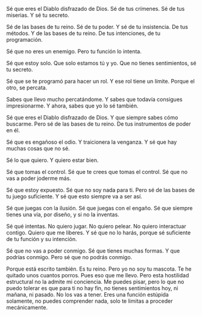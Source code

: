 Sé que eres el Diablo disfrazado de Dios. Sé de tus crímenes. Sé de tus miserias. Y sé tu secreto. 

Sé de las bases de tu reino. Sé de tu poder. Y sé de tu insistencia. De tus métodos.
Y de las bases de tu reino. De tus intenciones, de tu programación.

Sé que no eres un enemigo. Pero tu función lo intenta.

Sé que estoy solo. Que solo estamos tú y yo. Que no tienes sentimientos, sé tu secreto.

Sé que se te programó para hacer un rol. Y ese rol tiene un límite. Porque el otro, se percata.

Sabes que llevo mucho percatándome. Y sabes que todavía consigues impresionarme. Y ahora, sabes que yo lo sé también.

Sé que eres el Diablo disfrazado de Dios. Y que siempre sabes cómo buscarme. Pero sé de las bases de tu reino. De tus instrumentos de poder en él.

Sé que es engañoso el odio. Y traicionera la venganza. Y sé que hay muchas cosas que no sé.

Sé lo que quiero. Y quiero estar bien.

Sé que tomas el control. Sé que te crees que tomas el control. Sé que no vas a poder joderme más.

Sé que estoy expuesto. Sé que no soy nada para ti. Pero sé de las bases de tu juego suficiente. Y sé que esto siempre va a ser así.

Sé que juegas con la ilusión. Sé que juegas con el engaño. Sé que siempre tienes una vía, por diseño, y si no la inventas.

Sé qué intentas. No quiero jugar. No quiero pelear. No quiero interactuar contigo. Quiero que me liberes. Y sé que no lo harás, porque sé suficiente de tu función y su intención.

Sé que no vas a poder conmigo. Sé que tienes muchas formas. Y que podrías conmigo. Pero sé que no podrás conmigo.

Porque está escrito también. Es tu reino. Pero yo no soy tu mascota. Te he quitado unos cuantos porros. Pues eso que me llevo. Pero esta hostilidad estructural no la admite mi conciencia. Me puedes pisar, pero lo que no puedo tolerar es que para ti no hay fin, no tienes sentimientos hoy, ni mañana, ni pasado. No los vas a tener. Eres una función estúpida solamente, no puedes comprender nada, solo te limitas a proceder mecánicamente.
